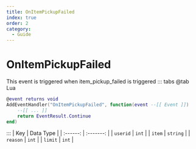 ```yaml
---
title: OnItemPickupFailed
index: true
order: 2
category:
  - Guide
---
```


# OnItemPickupFailed
This event is triggered when item_pickup_failed is triggered
::: tabs
@tab Lua
```lua
@event returns void
AddEventHandler("OnItemPickupFailed", function(event --[[ Event ]])
    --[[ ... ]]
    return EventResult.Continue
end)
```

:::
|    Key   | Data Type |
| :------: | :-------: |
| `userid` |   `int`   |
|  `item`  |  `string` |
| `reason` |   `int`   |
|  `limit` |   `int`   |